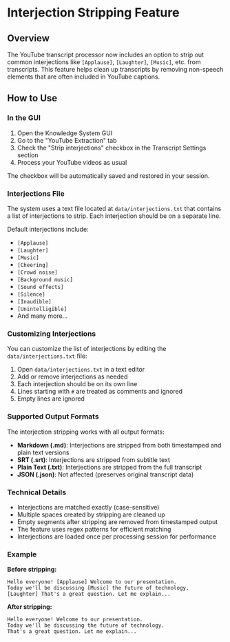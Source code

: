 # Interjection Stripping Feature

## Overview

The YouTube transcript processor now includes an option to strip out common interjections like `[Applause]`, `[Laughter]`, `[Music]`, etc. from transcripts. This feature helps clean up transcripts by removing non-speech elements that are often included in YouTube captions.

## How to Use

### In the GUI

1. Open the Knowledge System GUI
2. Go to the "YouTube Extraction" tab
3. Check the "Strip interjections" checkbox in the Transcript Settings section
4. Process your YouTube videos as usual

The checkbox will be automatically saved and restored in your session.

### Interjections File

The system uses a text file located at `data/interjections.txt` that contains a list of interjections to strip. Each interjection should be on a separate line.

Default interjections include:
- `[Applause]`
- `[Laughter]`
- `[Music]`
- `[Cheering]`
- `[Crowd noise]`
- `[Background music]`
- `[Sound effects]`
- `[Silence]`
- `[Inaudible]`
- `[Unintelligible]`
- And many more...

### Customizing Interjections

You can customize the list of interjections by editing the `data/interjections.txt` file:

1. Open `data/interjections.txt` in a text editor
2. Add or remove interjections as needed
3. Each interjection should be on its own line
4. Lines starting with `#` are treated as comments and ignored
5. Empty lines are ignored

### Supported Output Formats

The interjection stripping works with all output formats:
- **Markdown (.md)**: Interjections are stripped from both timestamped and plain text versions
- **SRT (.srt)**: Interjections are stripped from subtitle text
- **Plain Text (.txt)**: Interjections are stripped from the full transcript
- **JSON (.json)**: Not affected (preserves original transcript data)

### Technical Details

- Interjections are matched exactly (case-sensitive)
- Multiple spaces created by stripping are cleaned up
- Empty segments after stripping are removed from timestamped output
- The feature uses regex patterns for efficient matching
- Interjections are loaded once per processing session for performance

### Example

**Before stripping:**
```
Hello everyone! [Applause] Welcome to our presentation.
Today we'll be discussing [Music] the future of technology.
[Laughter] That's a great question. Let me explain...
```

**After stripping:**
```
Hello everyone! Welcome to our presentation.
Today we'll be discussing the future of technology.
That's a great question. Let me explain...
``` 
